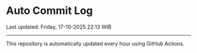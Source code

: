# Auto Commit Log

Last updated: Friday, 17-10-2025 22:13 WIB

---

This repository is automatically updated every hour using GitHub Actions.
